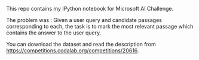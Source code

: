 This repo contains my IPython notebook for Microsoft AI Challenge.

The problem was :
Given a user query and candidate passages corresponding to each, the task is to mark the most relevant passage which contains the answer to the user query.

You can download the dataset and read the description from  https://competitions.codalab.org/competitions/20616.


